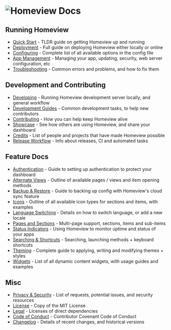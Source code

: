 # ![Homeview Docs](https://i.ibb.co/4mdNf7M/heading-docs.png)

## Running Homeview

- [Quick Start](/docs/quick-start.md) - TLDR guide on getting Homeview up and running
- [Deployment](/docs/deployment.md) - Full guide on deploying Homeview either locally or online
- [Configuring](/docs/configuring.md) - Complete list of all available options in the config file
- [App Management](/docs/management.md) - Managing your app, updating, security, web server configuration, etc
- [Troubleshooting](/docs/troubleshooting.md) - Common errors and problems, and how to fix them

## Development and Contributing

- [Developing](/docs/developing.md) - Running Homeview development server locally, and general workflow
- [Development Guides](/docs/development-guides.md) - Common development tasks, to help new contributors
- [Contributing](/docs/contributing.md) - How you can help keep Homeview alive
- [Showcase](/docs/showcase.md) - See how others are using Homeview, and share your dashboard
- [Credits](/docs/credits.md) - List of people and projects that have made Homeview possible
- [Release Workflow](/docs/release-workflow.md) - Info about releases, CI and automated tasks

## Feature Docs

- [Authentication](/docs/authentication.md) - Guide to setting up authentication to protect your dashboard
- [Alternate Views](/docs/alternate-views.md) - Outline of available pages / views and item opening methods
- [Backup & Restore](/docs/backup-restore.md) - Guide to backing up config with Homeview's cloud sync feature
- [Icons](/docs/icons.md) - Outline of all available icon types for sections and items, with examples
- [Language Switching](/docs/multi-language-support.md) - Details on how to switch language, or add a new locale
- [Pages and Sections](/docs/pages-and-sections.md) - Multi-page support, sections, items and sub-items
- [Status Indicators](/docs/status-indicators.md) - Using Homeview to monitor uptime and status of your apps
- [Searching  & Shortcuts](/docs/searching.md) - Searching, launching methods + keyboard shortcuts
- [Theming](/docs/theming.md) - Complete guide to applying, writing and modifying themes + styles
- [Widgets](/docs/widgets.md) - List of all dynamic content widgets, with usage guides and examples

## Misc

- [Privacy & Security](/docs/privacy.md) - List of requests, potential issues, and security resources
- [License](/LICENSE) - Copy of the MIT License
- [Legal](/.github/LEGAL.md) - Licenses of direct dependencies
- [Code of Conduct](/.github/CODE_OF_CONDUCT.md) - Contributor Covenant Code of Conduct
- [Changelog](/.github/CHANGELOG.md) - Details of recent changes, and historical versions
